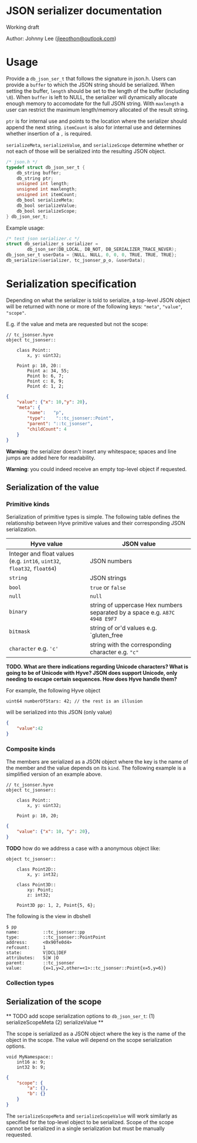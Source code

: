 # JSON serializer documentation

Working draft

Author: Johnny Lee (jleeothon@outlook.com)

# Usage

Provide a `db_json_ser_t` that follows the signature in json.h. Users can provide a `buffer` to which the JSON string should be serialized. When setting the buffer, `length` should be set to the length of the buffer (including `\0`). When `buffer` is left to NULL, the serializer will dynamically allocate enough memory to accomodate for the full JSON string. With `maxlength` a user can restrict the maximum length/memory allocated of the result string.

`ptr` is for internal use and points to the location where the serializer should append the next string. `itemCount` is also for internal use and determines whether insertion of a `,` is required.

`serializeMeta`, `serializeValue`, and `serializeScope` determine whether or not each of those will be serialized into the resulting JSON object.

```C
/* json.h */
typedef struct db_json_ser_t {
    db_string buffer;
    db_string ptr;
    unsigned int length;
    unsigned int maxlength;
    unsigned int itemCount;
    db_bool serializeMeta;
    db_bool serializeValue;
    db_bool serializeScope;
} db_json_ser_t;
```

Example usage:

```C
/* test json serializer.c */
struct db_serializer_s serializer = 
        db_json_ser(DB_LOCAL, DB_NOT, DB_SERIALIZER_TRACE_NEVER);
db_json_ser_t userData = {NULL, NULL, 0, 0, 0, TRUE, TRUE, TRUE};
db_serialize(&serializer, tc_jsonser_p_o, &userData);
```

# Serialization specification

Depending on what the serializer is told to serialize, a top-level JSON object will be returned with none or more of the following keys: `"meta"`, `"value"`, `"scope"`.

E.g. if the value and meta are requested but not the scope:

```Hyve
// tc_jsonser.hyve
object tc_jsonser::

    class Point::
        x, y: uint32;

    Point p: 10, 20::
        Point a: 34, 55;
        Point b: 6, 7;
        Point c: 8, 9;
        Point d: 1, 2;
```

```json
{
    "value": {"x": 10,"y": 20},
    "meta": {
        "name":   "p",
        "type":    "::tc_jsonser::Point",
        "parent": "::tc_jsonser",
        "childCount": 4
    }
}

```

**Warning**: the serializer doesn't insert any whitespace; spaces and line jumps are added here for readability.

**Warning**: you could indeed receive an empty top-level object if requested.

## Serialization of the value

### Primitive kinds

Serialization of primitive types is simple. The following table defines the relationship between Hyve primitive values and their corresponding JSON serialization.

| Hyve value | JSON value
-------------|-----------
| Integer and float values (e.g. `int16`, `uint32`, `float32`, `float64`) | JSON numbers
| `string` | JSON strings
| `bool` | `true` or `false`
| `null` |  `null`
| `binary` | string of uppercase Hex numbers separated by a space e.g. `A87C 4948 E9F7`
| `bitmask` | string of or'd values e.g. `gluten_free|peanut_free|lactose_free`
| `character` e.g. `'c'` | string with the corresponding character e.g. `"c"`

**TODO. What are there indications regarding Unicode characters? What is going to be of Unicode with Hyve? JSON does support Unicode, only needing to escape certain sequences. How does Hyve handle them?**

For example, the following Hyve object

```Hyve
uint64 numberOfStars: 42; // the rest is an illusion
```

will be serialized into this JSON (only value)

```json
{
    "value":42
}
```

### Composite kinds

The members are serialized as a JSON object where the key is the name of the member and the value depends on its `kind`. The following example is a simplified version of an example above.

```Hyve
// tc_jsonser.hyve
object tc_jsonser::

    class Point::
        x, y: uint32;

    Point p: 10, 20;
```

```json
{
    "value": {"x": 10, "y": 20},
}
```


**TODO** how do we address a case with a anonymous object like:

```
object tc_jsonser::

    class Point2D::
        x, y: int32;

    class Point3D::
        xy: Point;
        z: int32;

    Point3D pp: 1, 2, Point{5, 6};
```

The following is the view in dbshell

```
$ pp
name:         ::tc_jsonser::pp
type:         ::tc_jsonser::PointPoint
address:      <0x90fe0d4>
refcount:     1
state:        V|DCL|DEF
attributes:   S|W |O 
parent:       ::tc_jsonser
value:        {x=1,y=2,other=<1>::tc_jsonser::Point{x=5,y=6}}
```


### Collection types



## Serialization of the scope

** TODO add scope serialization options to `db_json_ser_t`: (1) serializeScopeMeta (2) serializeValue **

The scope is serialized as a JSON object where the key is the name of the object in the scope. The value will depend on the scope serialization options.


```Hyve
void MyNamespace::
    int16 a: 9;
    int32 b: 9;
```

```JSON
{
    "scope": {
        "a": {},
        "b": {}
    }
}
```

The `serializeScopeMeta` and `serializeScopeValue` will work similarly as specified for the top-level object to be serialized. Scope of the scope cannot be serialized in a single serialization but must be manually requested.
